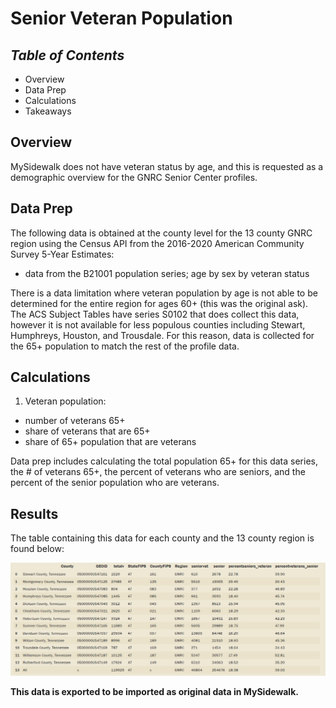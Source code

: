 # **Senior Veteran Population**

## *Table of Contents*  
+ Overview
+ Data Prep  
+ Calculations   
+ Takeaways  

## Overview  

MySidewalk does not have veteran status by age, and this is requested as a demographic overview for the GNRC Senior Center profiles.  

## Data Prep  

The following data is obtained at the county level for the 13 county GNRC region using the Census API from the 2016-2020 American Community Survey 5-Year Estimates:  

+ data from the B21001 population series; age by sex by veteran status  

There is a data limitation where veteran population by age is not able to be determined for the entire region for ages 60+ (this was the original ask). The ACS Subject Tables have series S0102 that does collect this data, however it is not available for less populous counties including Stewart, Humphreys, Houston, and Trousdale. For this reason, data is collected for the 65+ population to match the rest of the profile data.

## Calculations  

1. Veteran population:  
+ number of veterans 65+  
+ share of veterans that are 65+  
+ share of 65+ population that are veterans

Data prep includes calculating the total population 65+ for this data series, the # of veterans 65+, the percent of veterans who are seniors, and the percent of the senior population who are veterans.  

## Results  

The table containing this data for each county and the 13 county region is found below:  

![2020 Table](images/2020_table.PNG)

**This data is exported to be imported as original data in MySidewalk.**
